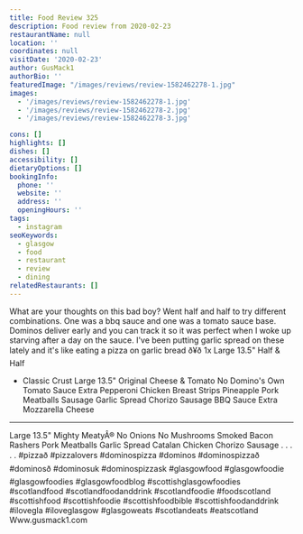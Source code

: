 ```yaml
---
title: Food Review 325
description: Food review from 2020-02-23
restaurantName: null
location: ''
coordinates: null
visitDate: '2020-02-23'
author: GusMack1
authorBio: ''
featuredImage: "/images/reviews/review-1582462278-1.jpg"
images:
  - '/images/reviews/review-1582462278-1.jpg'
  - '/images/reviews/review-1582462278-2.jpg'
  - '/images/reviews/review-1582462278-3.jpg'

cons: []
highlights: []
dishes: []
accessibility: []
dietaryOptions: []
bookingInfo:
  phone: ''
  website: ''
  address: ''
  openingHours: ''
tags:
  - instagram
seoKeywords:
  - glasgow
  - food
  - restaurant
  - review
  - dining
relatedRestaurants: []
---
```

What are your thoughts on this bad boy? Went half and half to try different combinations. One was a bbq sauce and one was a tomato sauce base.
Dominos deliver early and you can track it so it was perfect when I woke up starving after a day on the sauce.
I've been putting garlic spread on these lately and it's like eating a pizza on garlic bread ð¥ð 1x Large 13.5" Half & Half
+ Classic Crust
Large 13.5" Original Cheese & Tomato
No Domino's Own Tomato Sauce
Extra Pepperoni
Chicken Breast Strips
Pineapple
Pork Meatballs
Sausage
Garlic Spread
Chorizo Sausage
BBQ Sauce
Extra Mozzarella Cheese
--------------------
Large 13.5" Mighty MeatyÂ®
No Onions
No Mushrooms
Smoked Bacon Rashers
Pork Meatballs
Garlic Spread
Catalan Chicken
Chorizo Sausage
.
.
.
.
.
#pizzað #pizzalovers #dominospizza #dominos #dominospizzað #dominosð #dominosuk #dominospizzask #glasgowfood #glasgowfoodie #glasgowfoodies #glasgowfoodblog #scottishglasgowfoodies #scotlandfood #scotlandfoodanddrink #scotlandfoodie #foodscotland #scottishfood #scottishfoodie #scottishfoodbible #scottishfoodanddrink #ilovegla #iloveglasgow #glasgoweats #scotlandeats #eatscotland
Www.gusmack1.com
